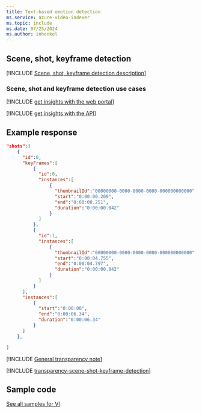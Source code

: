 ```yaml
---
title: Text-based emotion detection
ms.service: azure-video-indexer
ms.topic: include
ms.date: 07/25/2024
ms.author: inhenkel
---
```


## Scene, shot, keyframe detection

[!INCLUDE [Scene, shot, keyframe detection description](scene-shot-keyframe-detection-description.md)]

### Scene, shot and keyframe detection use cases

[!INCLUDE [get insights with the web portal](get-insights-web-portal.md)]

[!INCLUDE [get insights with the API](get-insights-api.md)]

## Example response 

```json
"shots":[  
    {  
      "id":0,
      "keyFrames":[  
          {  
            "id":0,
            "instances":[  
                {  
                  "thumbnailId":"00000000-0000-0000-0000-000000000000",
                  "start":"0:00:00.209",
                  "end":"0:00:00.251",
                  "duration":"0:00:00.042"
                }
            ]
          },
          {  
            "id":1,
            "instances":[  
                {  
                  "thumbnailId":"00000000-0000-0000-0000-000000000000",
                  "start":"0:00:04.755",
                  "end":"0:00:04.797",
                  "duration":"0:00:00.042"
                }
            ]
          }
      ],
      "instances":[  
          {  
            "start":"0:00:00",
            "end":"0:00:06.34",
            "duration":"0:00:06.34"
          }
      ]
    },

]

```

[!INCLUDE [General transparency note](read-general-transparency-note.md)]

[!INCLUDE [transparency-scene-shot-keyframe-detection](transparency-scene-shot-keyframe-detection.md)]

## Sample code

[See all samples for VI](https://github.com/Azure-Samples/azure-video-indexer-samples)
